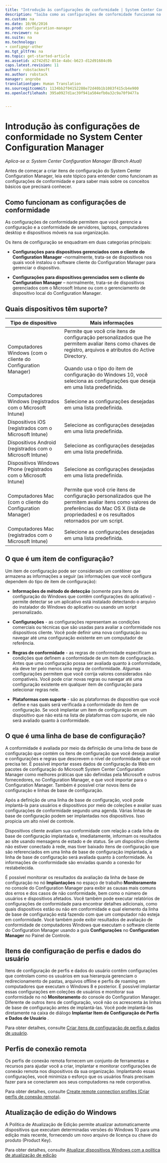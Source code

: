 ```yaml
---
title: "Introdução às configurações de conformidade | System Center Configuration Manager"
description: "Saiba como as configurações de conformidade funcionam no System Center Configuration Manager. Também saiba mais sobre os conceitos básicos que você precisa saber."
ms.custom: na
ms.date: 10/06/2016
ms.prod: configuration-manager
ms.reviewer: na
ms.suite: na
ms.technology:
- configmgr-other
ms.tgt_pltfrm: na
ms.topic: get-started-article
ms.assetid: a2742d52-851e-4abc-b623-d12d91684c0b
caps.latest.revision: 11
author: robstackmsft
ms.author: robstack
manager: angrobe
translationtype: Human Translation
ms.sourcegitcommit: 1134bb2f04152288e72d40b1b1083f415cb4e900
ms.openlocfilehash: 395a0927d1ac39f941a504efb0a32c9a70f9477a


---
```

# <a name="get-started-with-compliance-settings-in-system-center-configuration-manager"></a>Introdução às configurações de conformidade no System Center Configuration Manager

*Aplica-se a: System Center Configuration Manager (Branch Atual)*

Antes de começar a criar itens de configuração do System Center Configuration Manager, leia este tópico para entender como funcionam as configurações de conformidade e para saber mais sobre os conceitos básicos que precisará conhecer.  

## <a name="how-compliance-settings-works"></a>Como funcionam as configurações de conformidade  
 As configurações de conformidade permitem que você gerencie a configuração e a conformidade de servidores, laptops, computadores desktop e dispositivos móveis na sua organização.  

 Os itens de configuração se enquadram em duas categorias principais:  

-   **Configurações para dispositivos gerenciados com o cliente do Configuration Manager** –normalmente, trata-se de dispositivos nos quais você instalou o software cliente do Configuration Manager para gerenciar o dispositivo.  

-   **Configurações para dispositivos gerenciados sem o cliente do Configuration Manager** – normalmente, trata-se de dispositivos gerenciados com o Microsoft Intune ou com o gerenciamento de dispositivo local do Configuration Manager.  

## <a name="what-devices-are-supported"></a>Quais dispositivos têm suporte?  


|Tipo de dispositivo|Mais informações|  
|------------|----------------------|  
|Computadores Windows (com o cliente do Configuration Manager)|Permite que você crie itens de configuração personalizados que lhe permitem avaliar itens como chaves de registro, arquivos e atributos do Active Directory.<br /><br /> Quando usa o tipo do item de configuração do Windows 10, você seleciona as configurações que deseja em uma lista predefinida.|  
|Computadores Windows (registrados com o Microsoft Intune)|Selecione as configurações desejadas em uma lista predefinida.|  
|Dispositivos iOS (registrados com o Microsoft Intune)|Selecione as configurações desejadas em uma lista predefinida.|  
|Dispositivos Android (registrados com o Microsoft Intune)|Selecione as configurações desejadas em uma lista predefinida.|  
|Dispositivos Windows Phone (registrados com o Microsoft Intune)|Selecione as configurações desejadas em uma lista predefinida.|  
|Computadores Mac (com o cliente do Configuration Manager)|Permite que você crie itens de configuração personalizados que lhe permitem avaliar itens como valores de preferências do Mac OS X (lista de propriedades) e os resultados retornados por um script.|  
|Computadores Mac (registrados com o Microsoft Intune)|Selecione as configurações desejadas em uma lista predefinida.|  

## <a name="what-is-a-configuration-item"></a>O que é um item de configuração?  
 Um item de configuração pode ser considerado um contêiner que armazena as informações a seguir (as informações que você configura dependem do tipo de item de configuração):  

-   **Informações de método de detecção** (somente para itens de configuração do Windows que contêm configurações do aplicativo) - permite detectar se um aplicativo está instalado detectando o arquivo do instalador do Windows do aplicativo ou usando um script personalizado.  

-   **Configurações** - as configurações representam as condições comerciais ou técnicas que são usadas para avaliar a conformidade nos dispositivos cliente. Você pode definir uma nova configuração ou navegar até uma configuração existente em um computador de referência.  

-   **Regras de conformidade** - as regras de conformidade especificam as condições que definem a conformidade de um item de configuração. Antes que uma configuração possa ser avaliada quanto à conformidade, ela deve ter pelo menos uma regra de conformidade. Algumas configurações permitem que você corrija valores considerados não compatíveis. Você pode criar novas regras ou navegar até uma configuração existente em qualquer item de configuração para selecionar regras nele.  

-   **Plataformas com suporte** - são as plataformas de dispositivo que você define e nas quais será verificada a conformidade do item de configuração. Se você implantar um item de configuração em um dispositivo que não está na lista de plataformas com suporte, ele não será avaliado quanto à conformidade.  

## <a name="what-is-a-configuration-baseline"></a>O que é uma linha de base de configuração?  
 A conformidade é avaliada por meio da definição de uma linha de base de configuração que contém os itens de configuração que você deseja avaliar e configurações e regras que descrevem o nível de conformidade que você precisa ter. É possível importar esses dados de configuração da Web em pacotes de configuração do Microsoft System Center Configuration Manager como melhores práticas que são definidas pela Microsoft e outros fornecedores, no Configuration Manager, e que você importar para o Configuration Manager. Também é possível criar novos itens de configuração e linhas de base de configuração.  

 Após a definição de uma linha de base de configuração, você pode implantá-la para usuários e dispositivos por meio de coleções e avaliar suas configurações de conformidade segundo uma agenda. Várias linhas de base de configuração podem ser implantadas nos dispositivos. Isso propicia um alto nível de controle.  

 Dispositivos cliente avaliam sua conformidade com relação a cada linha de base de configuração implantada e, imediatamente, informam os resultados ao site usando mensagens de estado e de status. Se um dispositivo cliente não estiver conectado à rede, mas tiver baixado itens de configuração que são referenciados em uma linha de base de configuração implantada, a linha de base de configuração será avaliada quanto à conformidade. As informações de conformidade são enviadas quando a conexão for restabelecida.  

 É possível monitorar os resultados da avaliação da linha de base de configuração no nó **Implantações** no espaço de trabalho **Monitoramento** no console do Configuration Manager para exibir as causas mais comuns dos erros e dos casos de não conformidade, bem como o número de usuários e dispositivos afetados. Você também pode executar relatórios de configurações de conformidade para encontrar detalhes adicionais, como quais dispositivos estão ou não em conformidade e qual elemento da linha de base de configuração está fazendo com que um computador não esteja em conformidade. Você também pode exibir resultados de avaliação de conformidade de computadores Windows que executam o software cliente do Configuration Manager usando a guia **Configurações** no **Configuration Manager** no Painel de Controle.  

## <a name="user-data-and-profiles-configuration-items"></a>Itens de configuração de perfis e dados do usuário  
 Itens de configuração de perfis e dados do usuário contêm configurações que controlam como os usuários em sua hierarquia gerenciam o redirecionamento de pastas, arquivos offline e perfis de roaming em computadores que executam o Windows 8 e posterior. É possível implantar essas configurações em coleções de usuários e monitorar sua conformidade no nó **Monitoramento** do console do Configuration Manager. Diferente de outros itens de configuração, você não os acrescenta às linhas de base de configuração antes de implantá-las. Você pode implantá-las diretamente na caixa de diálogo **Implantar Item de Configuração de Perfis e Dados de Usuário** .  

 Para obter detalhes, consulte [Criar itens de configuração de perfis e dados de usuário](/sccm/compliance/deploy-use/create-user-data-and-profiles-configuration-items).  

## <a name="remote-connection-profiles"></a>Perfis de conexão remota  
 Os perfis de conexão remota fornecem um conjunto de ferramentas e recursos para ajudar você a criar, implantar e monitorar configurações de conexão remota nos dispositivos da sua organização. Implantando essas configurações, você minimiza o esforço que os usuários finais precisam fazer para se conectarem aos seus computadores na rede corporativa.  

Para obter detalhes, consulte [Create remote connection profiles (Criar perfis de conexão remota)](/sccm/compliance/deploy-use/create-remote-connection-profiles).  

## <a name="windows-edition-upgrade"></a>Atualização de edição do Windows
A Política de Atualização de Edição permite atualizar automaticamente dispositivos que executam determinadas versões do Windows 10 para uma edição mais recente, fornecendo um novo arquivo de licença ou chave do produto (Product Key).

Para obter detalhes, consulte [Atualizar dispositivos Windows com a política de atualização de edição](/sccm/compliance/deploy-use/upgrade-windows-version)



<!--HONumber=Nov16_HO1-->


